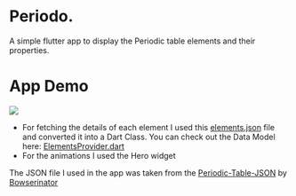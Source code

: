 # Periodo.

A simple flutter app to display the Periodic table elements and their properties. 

# App Demo 

![](demo.gif)

- For fetching the details of each element I used this [elements.json](https://github.com/shahadatksr/periodo/blob/master/Elements/elements_json.json) file and converted it into a Dart Class. You can check out the Data Model here: [ElementsProvider.dart](https://github.com/shahadatksr/periodo/blob/master/lib/models/ElementsProvider.dart
) 
- For the animations I used the Hero widget

The JSON file I used in the app was taken from the [Periodic-Table-JSON](https://github.com/Bowserinator/Periodic-Table-JSON) by [Bowserinator](https://github.com/Bowserinator)

